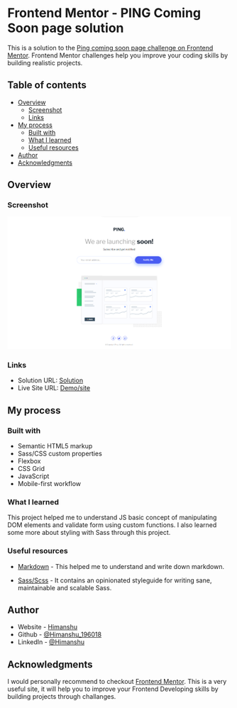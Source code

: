 # Frontend Mentor - PING Coming Soon page solution

This is a solution to the [Ping coming soon page challenge on Frontend Mentor](https://www.frontendmentor.io/challenges/ping-single-column-coming-soon-page-5cadd051fec04111f7b848da). Frontend Mentor challenges help you improve your coding skills by building realistic projects.

## Table of contents

- [Overview](#overview)
  - [Screenshot](#screenshot)
  - [Links](#links)
- [My process](#my-process)
  - [Built with](#built-with)
  - [What I learned](#what-i-learned)
  - [Useful resources](#useful-resources)
- [Author](#author)
- [Acknowledgments](#acknowledgments)

## Overview

### Screenshot

![screenshot](images/screenshot.png)

### Links

- Solution URL: [Solution](https://github.com/Himanshu-196018/ping-coming-soon-page-challenge)
- Live Site URL: [Demo/site](https://himanshu-196018.github.io/ping-coming-soon-page-challenge/)

## My process

### Built with

- Semantic HTML5 markup
- Sass/CSS custom properties
- Flexbox
- CSS Grid
- JavaScript
- Mobile-first workflow

### What I learned

This project helped me to understand JS basic concept of manipulating DOM elements and validate form using custom functions. I also learned some more about styling with Sass through this project.

### Useful resources

- [Markdown](https://www.markdownguide.org/) - This helped me to understand and write down markdown.

- [Sass/Scss](https://sass-guidelin.es/) - It contains an opinionated styleguide for writing sane, maintainable and scalable Sass.

## Author

- Website - [Himanshu]("")
- Github - [@Himanshu_196018](https://github.com/Himanshu-196018)
- LinkedIn - [@Himanshu](www.linkedin.com/in/himanshu-kumar-2b7993167)

## Acknowledgments

I would personally recommend to checkout [Frontend Mentor](https://www.frontendmentor.io/). This is a very useful site, it will help you to improve your Frontend Developing skills by building projects through challanges.
